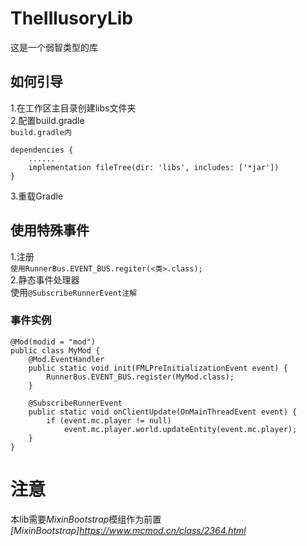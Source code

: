 # TheIllusoryLib
这是一个弱智类型的库  
## 如何引导
1.在工作区主目录创建libs文件夹  
2.配置build.gradle  
`build.gradle内`  
```
dependencies { 
    ...... 
    implementation fileTree(dir: 'libs', includes: ['*jar'])  
}
```  
3.重载Gradle  
##  使用特殊事件  
1.注册  
`使用RunnerBus.EVENT_BUS.regiter(<类>.class);`  
2.静态事件处理器  
使用`@SubscribeRunnerEvent注解`  
###  事件实例
```
@Mod(modid = "mod")
public class MyMod {
    @Mod.EventHandler
    public static void init(FMLPreInitializationEvent event) {
        RunnerBus.EVENT_BUS.register(MyMod.class);
    }
    
    @SubscribeRunnerEvent
    public static void onClientUpdate(OnMainThreadEvent event) {
        if (event.mc.player != null)
            event.mc.player.world.updateEntity(event.mc.player);
    }
}
```
#  注意
本lib需要*MixinBootstrap*模组作为前置
*[MixinBootstrap]https://www.mcmod.cn/class/2364.html*
